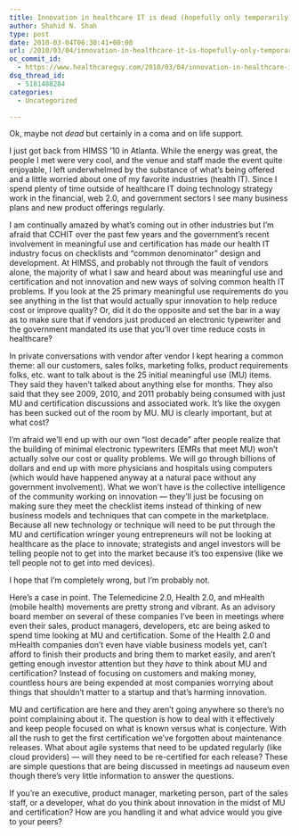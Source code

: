 ```yaml
---
title: Innovation in healthcare IT is dead (hopefully only temporarily)
author: Shahid N. Shah
type: post
date: 2010-03-04T06:30:41+00:00
url: /2010/03/04/innovation-in-healthcare-it-is-hopefully-only-temporarily-dead/
oc_commit_id:
  - https://www.healthcareguy.com/2010/03/04/innovation-in-healthcare-it-is-hopefully-only-temporarily-dead/1478770553
dsq_thread_id:
  - 5181488284
categories:
  - Uncategorized

---
```

Ok, maybe not _dead_ but certainly in a coma and on life support.

I just got back from HIMSS &#8217;10 in Atlanta. While the energy was great, the people I met were very cool, and the venue and staff made the event quite enjoyable, I left underwhelmed by the substance of what&#8217;s being offered and a little worried about one of my favorite industries (health IT). Since I spend plenty of time outside of healthcare IT doing technology strategy work in the financial, web 2.0, and government sectors I see many business plans and new product offerings regularly.

I am continually amazed by what&#8217;s coming out in other industries but I&#8217;m afraid that CCHIT over the past few years and the government&#8217;s recent involvement in meaningful use and certification has made our health IT industry focus on checklists and &#8220;common denominator&#8221; design and development. At HIMSS, and probably not through the fault of vendors alone, the majority of what I saw and heard about was meaningful use and certification and not innovation and new ways of solving common health IT problems. If you look at the 25 primary meaningful use requirements do you see anything in the list that would actually spur innovation to help reduce cost or improve quality? Or, did it do the opposite and set the bar in a way as to make sure that if vendors just produced an electronic typewriter and the government mandated its use that you&#8217;ll over time reduce costs in healthcare?

In private conversations with vendor after vendor I kept hearing a common theme: all our customers, sales folks, marketing folks, product requirements folks, etc. want to talk about is the 25 initial meaningful use (MU) items. They said they haven&#8217;t talked about anything else for months. They also said that they see 2009, 2010, and 2011 probably being consumed with just MU and certification discussions and associated work. It&#8217;s like the oxygen has been sucked out of the room by MU. MU is clearly important, but at what cost?

I&#8217;m afraid we&#8217;ll end up with our own &#8220;lost decade&#8221; after people realize that the building of minimal electronic typewriters (EMRs that meet MU) won&#8217;t actually solve our cost or quality problems. We will go through billions of dollars and end up with more physicians and hospitals using computers (which would have happened anyway at a natural pace without any government involvement). What we won&#8217;t have is the collective intelligence of the community working on innovation &#8212; they&#8217;ll just be focusing on making sure they meet the checklist items instead of thinking of new business models and techniques that can compete in the marketplace. Because all new technology or technique will need to be put through the MU and certification wringer young entrepreneurs will not be looking at healthcare as the place to innovate; strategists and angel investors will be telling people not to get into the market because it&#8217;s too expensive (like we tell people not to get into med devices).

I hope that I&#8217;m completely wrong, but I&#8217;m probably not.

Here&#8217;s a case in point. The Telemedicine 2.0, Health 2.0, and mHealth (mobile health) movements are pretty strong and vibrant. As an advisory board member on several of these companies I&#8217;ve been in meetings where even their sales, product managers, developers, etc are being asked to spend time looking at MU and certification. Some of the Health 2.0 and mHealth companies don&#8217;t even have viable business models yet, can&#8217;t afford to finish their products and bring them to market easily, and aren&#8217;t getting enough investor attention but they _have_ to think about MU and certification? Instead of focusing on customers and making money, countless hours are being expended at most companies worrying about things that shouldn&#8217;t matter to a startup and that&#8217;s harming innovation.

MU and certification are here and they aren&#8217;t going anywhere so there&#8217;s no point complaining about it. The question is how to deal with it effectively and keep people focused on what is known versus what is conjecture. With all the rush to get the first certification we&#8217;ve forgotten about maintenance releases. What about agile systems that need to be updated regularly (like cloud providers) &#8212; will they need to be re-certified for each release? These are simple questions that are being discussed in meetings ad nauseum even though there&#8217;s very little information to answer the questions.

If you&#8217;re an executive, product manager, marketing person, part of the sales staff, or a developer, what do you think about innovation in the midst of MU and certification? How are you handling it and what advice would you give to your peers?